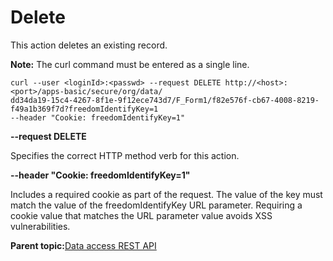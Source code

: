 # Delete 

This action deletes an existing record.

**Note:** The curl command must be entered as a single line.

```
curl --user <loginId>:<passwd> --request DELETE http://<host>:<port>/apps-basic/secure/org/data/
dd34da19-15c4-4267-8f1e-9f12ece743d7/F_Form1/f82e576f-cb67-4008-8219-f49a1b369f7d?freedomIdentifyKey=1 
--header "Cookie: freedomIdentifyKey=1"
```

**--request DELETE**

Specifies the correct HTTP method verb for this action.

**--header "Cookie: freedomIdentifyKey=1"**

Includes a required cookie as part of the request. The value of the key must match the value of the freedomIdentifyKey URL parameter. Requiring a cookie value that matches the URL parameter value avoids XSS vulnerabilities.

**Parent topic:**[Data access REST API](ref_data_access_rest_api.md)

